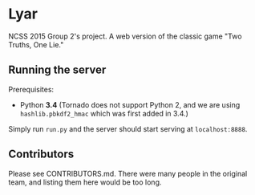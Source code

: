 # Lyar
NCSS 2015 Group 2's project. A web version of the classic game "Two Truths, One Lie."

## Running the server
Prerequisites:
* Python **3.4** (Tornado does not support Python 2, and we are using `hashlib.pbkdf2_hmac` which was first added in 3.4.)

Simply run `run.py` and the server should start serving at `localhost:8888`.

## Contributors
Please see CONTRIBUTORS.md. There were many people in the original team, and listing them here would be too long.
